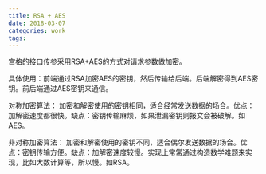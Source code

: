 ```yaml
---
title: RSA + AES
date: 2018-03-07
categories: work
tags: 
---
```


宫格的接口传参采用RSA+AES的方式对请求参数做加密。

具体使用：前端通过RSA加密AES的密钥，然后传输给后端。后端解密得到AES密钥。前后端通过AES密钥来通信。

对称加密算法：
加密和解密使用的密钥相同，适合经常发送数据的场合。优点：加解密速度都很快。缺点：密钥传输麻烦，如果泄漏密钥则报文会被破解。如AES。

非对称加密算法：
加密和解密使用的密钥不同，适合偶尔发送数据的场合。优点：密钥传输方便。缺点：加解密速度较慢。实现上常常通过构造数学难题来实现，比如大数计算等，所以慢。如RSA。